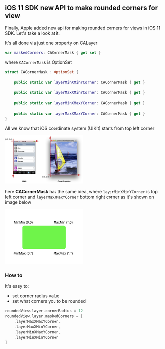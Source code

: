 ## iOS 11 SDK new API to make rounded corners for view

Finally, Apple added new api for making rounded corners for views in iOS 11 SDK. Let's take a look at it.

It's all done via just one property on CALayer

```swift
var maskedCorners: CACornerMask { get set }
```

where `CACornerMask` is OptionSet

```swift
struct CACornerMask : OptionSet {
    
    public static var layerMinXMinYCorner: CACornerMask { get }

    public static var layerMaxXMinYCorner: CACornerMask { get }

    public static var layerMinXMaxYCorner: CACornerMask { get }

    public static var layerMaxXMaxYCorner: CACornerMask { get }
}
```

All we know that iOS coordinate system (UIKit) starts from top left corner

<img src="system.png" width="50%" height="50%"/>

here **CACornerMask** has the same idea, where `layerMinXMinYCorner` is top left corner and `layerMaxXMaxYCorner` bottom right corner as it's shown on image below

<img src="example.png" width="50%" height="50%"/>

### How to

It's easy to:

- set corner radius value
- set what corners you to be rounded

```swift
roundedView.layer.cornerRadius = 12
roundedView.layer.maskedCorners = [
    .layerMaxXMaxYCorner,
    .layerMaxXMinYCorner,
    .layerMinXMaxYCorner,
    .layerMinXMinYCorner
]
```

